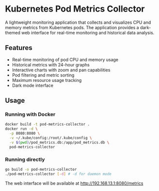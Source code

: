 # Kubernetes Pod Metrics Collector

A lightweight monitoring application that collects and visualizes CPU and memory metrics from Kubernetes pods. The application provides a dark-themed web interface for real-time monitoring and historical data analysis.

## Features
- Real-time monitoring of pod CPU and memory usage
- Historical metrics with 24-hour graphs
- Interactive charts with zoom and pan capabilities
- Pod filtering and metric sorting
- Maximum resource usage tracking
- Dark mode interface

## Usage

### Running with Docker
```bash
docker build -t pod-metrics-collector .
docker run -d \
  -p 8080:8080 \
  -v ~/.kube/config:/root/.kube/config \
  -v $(pwd)/pod_metrics.db:/app/pod_metrics.db \
  pod-metrics-collector
```

### Running directly
```bash
go build -o pod-metrics-collector
./pod-metrics-collector [-d] # -d for daemon mode
```

The web interface will be available at http://192.168.13.1:8080/metrics 